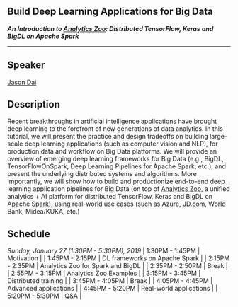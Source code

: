 ## Build Deep Learning Applications for Big Data
**_An Introduction to [Analytics Zoo](https://github.com/intel-analytics/analytics-zoo): Distributed TensorFlow, Keras and BigDL on Apache Spark_**

___

## Speaker
[Jason Dai](https://www.linkedin.com/in/jasondai/)

## Description
Recent breakthroughs in artificial intelligence applications have brought deep learning to the forefront of new generations of data analytics. In this tutorial, we will present the practice and design tradeoffs on building large-scale deep learning applications (such as computer vision and NLP), for production data and workflow on Big Data platforms. We will provide an overview of emerging deep learning frameworks for Big Data (e.g., BigDL, TensorFlowOnSpark, Deep Learning Pipelines for Apache Spark, etc.), and present the underlying distributed systems and algorithms. More importantly, we will show how to build and productionize end-to-end deep learning application pipelines for Big Data (on top of [Analytics Zoo](https://github.com/intel-analytics/analytics-zoo), a unified analytics + AI platform for distributed TensorFlow, Keras and BigDL on Apache Spark), using real-world use cases (such as Azure, JD.com, World Bank, Midea/KUKA, etc.)

## Schedule
_Sunday, January 27 (1:30PM - 5:30PM), 2019_
| 1:30PM - 1:45PM | Motivation |
| 1:45PM - 2:15PM | DL frameworks on Apache Spark |
| 2:15PM - 2:35PM | Analytics Zoo for Spark and BigDL |
| 2:35PM - 2:50PM | Break |
| 2:55PM - 3:15PM | Analytics Zoo Examples |
| 3:15PM - 3:45PM | Distributed training |
| 3:45PM - 4:05PM | Break |
| 4:05PM - 4:45PM | Advanced applications |
| 4:45PM - 5:20PM | Real-world applications |
| 5:20PM - 5:30PM | Q&A |
